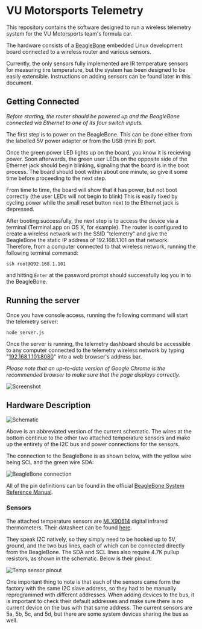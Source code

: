 # VU Motorsports Telemetry

This repository contains the software designed to run a wireless telemetry
system for the VU Motorsports team's formula car.

The hardware consists of a [BeagleBone][1] embedded Linux development board
connected to a wireless router and various sensors.

Currently, the only sensors fully implemented are IR temperature sensors for
measuring tire temperature, but the system has been designed to be easily
extensible. Instructions on adding sensors can be found later in this document.

## Getting Connected

*Before starting, the router should be powered up and the BeagleBone connected
via Ethernet to one of its four switch inputs.*

The first step is to power on the BeagleBone. This can be done either from the
labelled 5V power adapter or from the USB (mini B) port.

Once the green power LED lights up on the board, you know it is recieving power.
Soon afterwards, the green user LEDs on the opposite side of the Ethernet jack
should begin blinking, signaling that the board is in the boot process. The
board should boot within about one minute, so give it some time before
proceeding to the next step. 

From time to time, the board will show that it has power, but not boot correctly
(the user LEDs will not begin to blink) This is easily fixed by cycling power
while the small reset button next to the Ethernet jack is depressed. 

After booting successfully, the next step is to access the device via a terminal
(Terminal.app on OS X, for example). The router is configured to create
a wireless network with the SSID "telemetry" and give the BeagleBone the static
IP address of 192.168.1.101 on that network. Therefore, from a computer
connected to that wireless network, running the following terminal command:

    ssh root@192.168.1.101

and hitting `Enter` at the password prompt should successfully log you in to
the BeagleBone. 

## Running the server

Once you have console access, running the following command will start the
telemetry server:

    node server.js

Once the server is running, the telemetry dashboard should be accessible to any
computer connected to the telemetry wireless network by typing
"[192.168.1.101:8080][2]" into a web browser's address bar.

*Please note that an up-to-date version of Google Chrome is the recommended
browser to make sure that the page displays correctly.*

![Screenshot][3]

## Hardware Description

![Schematic][4]

Above is an abbreviated version of the current schematic. The wires at the
bottom continue to the other two attached temperature sensors and make up the
entirety of the I2C bus and power connections for the sensors. 

The connection to the BeagleBone is as shown below, with the yellow wire being
SCL and the green wire SDA:

![BeagleBone connection][5]

All of the pin definitions can be found in the official [BeagleBone System
Reference Manual][6].

### Sensors

The attached temperature sensors are [MLX90614][7] digital infrared
thermometers. Their datasheet can be found [here][8].

They speak I2C natively, so they simply need to be hooked up to 5V, ground, and
the two bus lines, each of which can be connected directly from the BeagleBone.
The SDA and SCL lines also require 4.7K pullup resistors, as shown in the
schematic. Below is their pinout:

![Temp sensor pinout][9]

One important thing to note is that each of the sensors came form the factory
with the same I2C slave address, so they had to be manually reprogrammed with
different addresses. When adding devices to the bus, it is important to check
their default addresses and make sure there is no current device on the bus with
that same address. The current sensors are 5a, 5b, 5c, and 5d, but there are
some system devices sharing the bus as well. 

[1]: http://beagleboard.org/bone
[2]: http://192.168.1.101:8080
[3]: http://i.imgur.com/yOSW3.pngWiTOe
[4]: http://i.imgur.com/WiTOe.png
[5]: http://i.imgur.com/VBeMS.png
[6]: http://beagleboard.org/static/BONESRM_latest.pdf
[7]: http://www.melexis.com/Infrared-Thermometer-Sensors/Infrared-Thermometer-Sensors/MLX90614-615.aspx
[8]: http://www.melexis.com/Asset/IR-sensor-thermometer-MLX90614-Datasheet-DownloadLink-5152.aspx
[9]: http://i.imgur.com/7UIGf.png



